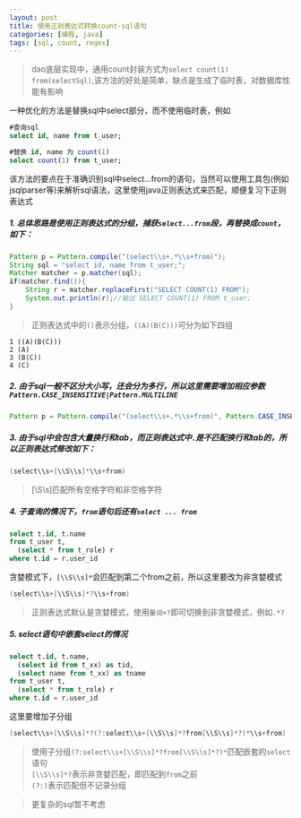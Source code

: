 ```yaml
---
layout: post
title: 使用正则表达式转换count-sql语句
categories: [编程, java]
tags: [sql, count, regex]
---
```



> dao底层实现中，通用count封装方式为`select count(1) from(selectSql)`,该方法的好处是简单，缺点是生成了临时表，对数据库性能有影响

一种优化的方法是替换sql中select部分，而不使用临时表，例如
```sql
#查询sql
select id, name from t_user;

#替换 id, name 为 count(1)
select count(1) from t_user;
```

该方法的要点在于准确识别sql中select...from的语句，当然可以使用工具包(例如jsqlparser等)来解析sql语法，这里使用java正则表达式来匹配，顺便复习下正则表达式

##### 1. 总体思路是使用正则表达式的分组，捕获`select...from`段，再替换成`count`，如下：
```java
Pattern p = Pattern.compile("(select\\s+.*\\s+from)");
String sql = "select id, name from t_user;";
Matcher matcher = p.matcher(sql);
if(matcher.find()){
    String r = matcher.replaceFirst("SELECT COUNT(1) FROM");
    System.out.println(r);//输出 SELECT COUNT(1) FROM t_user;
}
```
> 正则表达式中的`()`表示分组，`((A)(B(C)))`可分为如下四组
```
1 ((A)(B(C)))
2 (A) 
3 (B(C))
4 (C)
```

##### 2. 由于sql一般不区分大小写，还会分为多行，所以这里需要增加相应参数`Pattern.CASE_INSENSITIVE|Pattern.MULTILINE`
```java
Pattern p = Pattern.compile("(select\\s+.*\\s+from)", Pattern.CASE_INSENSITIVE|Pattern.MULTILINE);
```

##### 3. 由于sql中会包含大量换行和tab，而正则表达式中`.`是不匹配换行和tab的，所以正则表达式修改如下：
```java
(select\\s+[\\S\\s]*\\s+from)
```
> [\\S\\s]匹配所有空格字符和非空格字符

##### 4. 子查询的情况下，`from`语句后还有`select ... from`
```sql
select t.id, t.name 
from t_user t, 
  (select * from t_role) r
where t.id = r.user_id
```

贪婪模式下，`[\\S\\s]*`会匹配到第二个from之前，所以这里要改为非贪婪模式
```java
(select\\s+[\\S\\s]*?\\s+from)
```
> 正则表达式默认是贪婪模式，使用`量词+?`即可切换到非贪婪模式，例如`.*?`

##### 5. select语句中嵌套select的情况
```sql
select t.id, t.name, 
  (select id from t_xx) as tid,
  (select name from t_xx) as tname
from t_user t, 
  (select * from t_role) r
where t.id = r.user_id
```

这里要增加子分组
```java
(select\\s+[\\S\\s]*?(?:select\\s+[\\S\\s]*?from[\\S\\s]*?)*\\s+from)
```
> 使用子分组`(?:select\\s+[\\S\\s]*?from[\\S\\s]*?)*`匹配嵌套的`select`语句   
> `[\\S\\s]*?`表示非贪婪匹配，即匹配到`from`之前      
> `(?:)`表示匹配但不记录分组



> 更复杂的sql暂不考虑
